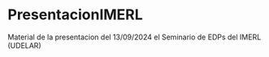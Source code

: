 # PresentacionIMERL
Material de la presentacion del 13/09/2024 el Seminario de EDPs del IMERL (UDELAR)
